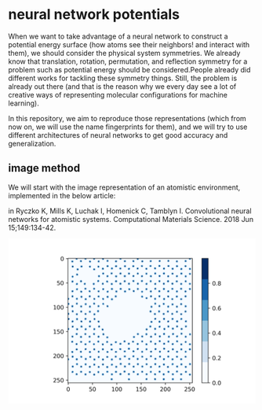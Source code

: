 # neural network potentials
When we want to take advantage of a neural network to construct a potential energy surface (how atoms see their neighbors! and interact with them), we should consider the physical system symmetries. We already know that translation, rotation, permutation, and reflection symmetry for a problem such as potential energy should be considered.People already did different works for tackling these symmetry things. Still, the problem is already out there (and that is the reason why we every day see a lot of creative ways of representing molecular configurations for machine learning).

In this repository, we aim to reproduce those representations (which from now on, we will use the name fingerprints for them), and we will try to use different architectures of neural networks to get good accuracy and generalization.

## image method

We will start with the image representation of an atomistic environment, implemented in the below article:

in Ryczko K, Mills K, Luchak I, Homenick C, Tamblyn I. Convolutional neural networks for atomistic systems. Computational Materials Science. 2018 Jun 15;149:134-42.

![Alt text](images/graphene_image.png?raw=true "Title")
